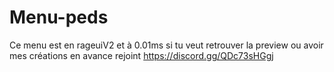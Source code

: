 # Menu-peds
Ce menu est en rageuiV2 et à 0.01ms si tu veut retrouver la preview ou avoir mes créations en avance rejoint https://discord.gg/QDc73sHGgj
